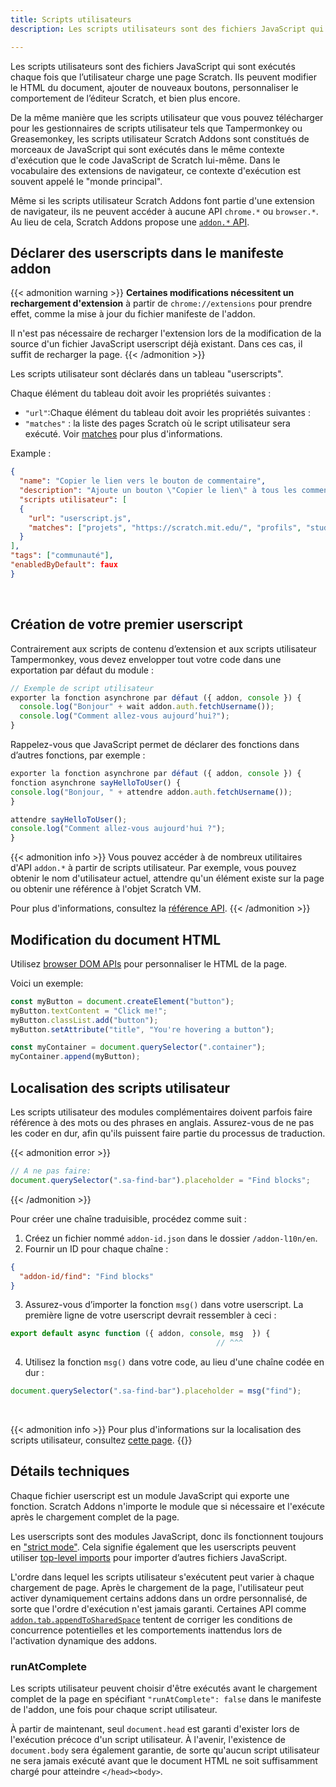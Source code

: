 ```yaml
---
title: Scripts utilisateurs
description: Les scripts utilisateurs sont des fichiers JavaScript qui sont exécutés chaque fois que l’utilisateur charge une page Scratch. Ils peuvent modifier le HTML du document, ajouter de nouveaux boutons, personnaliser le comportement de l’éditeur Scratch, et bien plus encore.

---
```


Les scripts utilisateurs sont des fichiers JavaScript qui sont exécutés chaque fois que l’utilisateur charge une page Scratch. Ils peuvent modifier le HTML du document, ajouter de nouveaux boutons, personnaliser le comportement de l’éditeur Scratch, et bien plus encore.

De la même manière que les scripts utilisateur que vous pouvez télécharger pour les gestionnaires de scripts utilisateur tels que Tampermonkey ou Greasemonkey, les scripts utilisateur Scratch Addons sont constitués de morceaux de JavaScript qui sont exécutés dans le même contexte d'exécution que le code JavaScript de Scratch lui-même. Dans le vocabulaire des extensions de navigateur, ce contexte d'exécution est souvent appelé le "monde principal".

Même si les scripts utilisateur Scratch Addons font partie d'une extension de navigateur, ils ne peuvent accéder à aucune API `chrome.*` ou `browser.*`. Au lieu de cela, Scratch Addons propose une [`addon.*` API](/docs/reference/addon-api/).


## Déclarer des userscripts dans le manifeste addon

{{< admonition warning >}}
**Certaines modifications nécessitent un rechargement d'extension** à partir de `chrome://extensions` pour prendre effet, comme la mise à jour du fichier manifeste de l'addon.

Il n'est pas nécessaire de recharger l'extension lors de la modification de la source d'un fichier JavaScript userscript déjà existant. Dans ces cas, il suffit de recharger la page.
{{< /admonition >}}

Les scripts utilisateur sont déclarés dans un tableau "userscripts".

Chaque élément du tableau doit avoir les propriétés suivantes :
- `"url"`:Chaque élément du tableau doit avoir les propriétés suivantes :
- `"matches"` : la liste des pages Scratch où le script utilisateur sera exécuté. Voir [matches](/docs/reference/addon-manifest/#matches) pour plus d'informations.

Example :
```json
{
  "name": "Copier le lien vers le bouton de commentaire",
  "description": "Ajoute un bouton \"Copier le lien\" à tous les commentaires sur le site Web, à côté du bouton \"Signaler\".",
  "scripts utilisateur": [
  {
    "url": "userscript.js",
    "matches": ["projets", "https://scratch.mit.edu/", "profils", "studios"]
  }
],
"tags": ["communauté"],
"enabledByDefault": faux
}
```
 

## Création de votre premier userscript

Contrairement aux scripts de contenu d’extension et aux scripts utilisateur Tampermonkey, vous devez envelopper tout votre code dans une exportation par défaut du module :
```js
// Exemple de script utilisateur
exporter la fonction asynchrone par défaut ({ addon, console }) {
  console.log("Bonjour" + wait addon.auth.fetchUsername());
  console.log("Comment allez-vous aujourd’hui?");
}
```

Rappelez-vous que JavaScript permet de déclarer des fonctions dans d’autres fonctions, par exemple :
```js
exporter la fonction asynchrone par défaut ({ addon, console }) {
fonction asynchrone sayHelloToUser() {
console.log("Bonjour, " + attendre addon.auth.fetchUsername());
}

attendre sayHelloToUser();
console.log("Comment allez-vous aujourd'hui ?");
}
```

{{< admonition info >}}
Vous pouvez accéder à de nombreux utilitaires d'API `addon.*` à partir de scripts utilisateur. Par exemple, vous pouvez obtenir le nom d'utilisateur actuel, attendre qu'un élément existe sur la page ou obtenir une référence à l'objet Scratch VM.
 

Pour plus d'informations, consultez la [référence API](/docs/reference/addon-api/).
 {{< /admonition >}}


## Modification du document HTML

Utilisez [browser DOM APIs](https://developer.mozilla.org/en-US/docs/Web/API/HTML_DOM_API) pour personnaliser le HTML de la page.

Voici un exemple:
```js
const myButton = document.createElement("button");
myButton.textContent = "Click me!";
myButton.classList.add("button");
myButton.setAttribute("title", "You're hovering a button");

const myContainer = document.querySelector(".container");
myContainer.append(myButton);
```

## Localisation des scripts utilisateur

Les scripts utilisateur des modules complémentaires doivent parfois faire référence à des mots ou des phrases en anglais. Assurez-vous de ne pas les coder en dur, afin qu'ils puissent faire partie du processus de traduction.

{{< admonition error >}}
```js
// A ne pas faire:
document.querySelector(".sa-find-bar").placeholder = "Find blocks";
```
{{< /admonition >}}

Pour créer une chaîne traduisible, procédez comme suit :
1. Créez un fichier nommé `addon-id.json` dans le dossier `/addon-l10n/en`.
2. Fournir un ID pour chaque chaîne :
```json
{
  "addon-id/find": "Find blocks"
}
```
3. Assurez-vous d’importer la fonction `msg()` dans votre userscript. La première ligne de votre userscript devrait ressembler à ceci :
```js
export default async function ({ addon, console, msg  }) {
                                              // ^^^
```
4. Utilisez la fonction `msg()` dans votre code, au lieu d'une chaîne codée en dur :
```js
document.querySelector(".sa-find-bar").placeholder = msg("find");
```
 

{{< admonition info >}}
Pour plus d'informations sur la localisation des scripts utilisateur, consultez [cette page](/docs/localization/localizing-addons/).
{{</admonition >}}


## Détails techniques

Chaque fichier userscript est un module JavaScript qui exporte une fonction. Scratch Addons n'importe le module que si nécessaire et l'exécute après le chargement complet de la page.

Les userscripts sont des modules JavaScript, donc ils fonctionnent toujours en ["strict mode"](https://developer.mozilla.org/en-US/docs/Web/JavaScript/Reference/Strict_mode). Cela signifie également que les userscripts peuvent utiliser [top-level imports](https://developer.mozilla.org/en-US/docs/Web/JavaScript/Reference/Statements/import) pour importer d’autres fichiers JavaScript.

L'ordre dans lequel les scripts utilisateur s'exécutent peut varier à chaque chargement de page. Après le chargement de la page, l'utilisateur peut activer dynamiquement certains addons dans un ordre personnalisé, de sorte que l'ordre d'exécution n'est jamais garanti. Certaines API comme [`addon.tab.appendToSharedSpace`](/docs/reference/addon-api/addon.tab/addon.tab.appendtosharedspace/) tentent de corriger les conditions de concurrence potentielles et les comportements inattendus lors de l'activation dynamique des addons.

### runAtComplete

Les scripts utilisateur peuvent choisir d'être exécutés avant le chargement complet de la page en spécifiant `"runAtComplete": false` dans le manifeste de l'addon, une fois pour chaque script utilisateur.

À partir de maintenant, seul `document.head` est garanti d'exister lors de l'exécution précoce d'un script utilisateur. À l'avenir, l'existence de `document.body` sera également garantie, de sorte qu'aucun script utilisateur ne sera jamais exécuté avant que le document HTML ne soit suffisamment chargé pour atteindre `</head><body>`.
